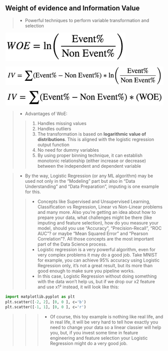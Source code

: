 ## Weight of evidence and Information Value 
>* Powerful techniques to perform variable transformation and selection
    
![002.logestic_regression_weightOfEvidence.jpg](img/002.logestic_regression_weightOfEvidence.jpg)
    
![001.logestic_regression1.jpg](img/001.logestic_regression1.jpg)

![003.logestic_regression_WoE_vs_IV.jpg](img/003.logestic_regression_WoE_vs_IV.jpg)

>* Advantages of WoE:
>>1. Handles missing values
>>2. Handles outliers
>>3. The transformation is based on **logarithmic value of distributions**. This is aligned with the logistic regression output function
>>4. No need for dummy variables
>>5. By using proper binning technique, it can establish monotonic relationship (either increase or decrease) between the independent and dependent variable
    
>* By the way, Logistic Regression (or any ML algorithm) may be used not only in the “Modeling” part but also in “Data Understanding” and “Data Preparation”, imputing is one example for this.
>>* Concepts like Supervised and Unsupervised Learning, Classification vs Regression, Linear vs Non-Linear problems and many more. Also you’re getting an idea about how to prepare your data, what challenges might be there (like imputing and feature selection), how do you measure your model, should you use “Accuracy”, “Precision-Recall”, “ROC AUC”? or maybe “Mean Squared Error” and “Pearson Correlation”?. All those concepts are the most important part of the Data Science process.
>>* Logistic regression is a very powerful algorithm, even for very complex problems it may do a good job. Take MNIST for example, you can achieve 95% accuracy using Logistic Regression only, it’s not a great result, but its more than good enough to make sure you pipeline works.
>>* In this case, Logistic Regression without doing something with the data won’t help us, but if we drop our x2 feature and use x1² instead, it will look like this:
```python
import matplotlib.pyplot as plt
plt.scatter([-2, 2], [0, 0 ], c='b')
plt.scatter([-1, 1], [0, 0 ], c='r')
```
>>>* Of course, this toy example is nothing like real life, and in real life, it will be very hard to tell how exactly you need to change your data so a linear classier will help you, but, if you invest some time in feature engineering and feature selection your Logistic Regression might do a very good job.
 